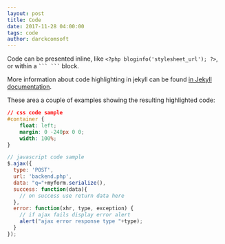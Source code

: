 ```yaml
---
layout: post
title: Code
date: 2017-11-28 04:00:00
tags: code
author: darckcomsoft
---
```


<p>Code can be presented inline, like <code>&lt;?php bloginfo('stylesheet_url'); ?&gt;</code>, or within a <code>``` ```</code> block.</p>

<p>More information about code highlighting in jekyll can be found  <a href="https://jekyllrb.com/docs/templates/#code-snippet-highlighting">in Jekyll documentation</a>.</p>

<p>These area a couple of examples showing the resulting highlighted code:</p>

```css
// css code sample
#container {
    float: left;
    margin: 0 -240px 0 0;
    width: 100%;
}
```


```javascript
// javascript code sample
$.ajax({
  type: 'POST',
  url: 'backend.php',
  data: "q="+myform.serialize(),
  success: function(data){
    // on success use return data here
  },
  error: function(xhr, type, exception) {
    // if ajax fails display error alert
    alert("ajax error response type "+type);
  }
});
```
